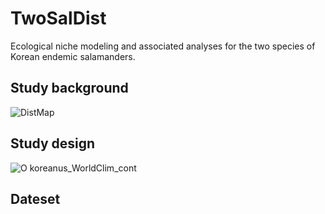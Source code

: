 # TwoSalDist
Ecological niche modeling and associated analyses for the two species of Korean endemic salamanders.

## Study background
![DistMap](https://github.com/yucheols/TwoSalDist/assets/85914125/96be6909-fc2f-4e14-b883-9006a39a18c2)

## Study design
![O koreanus_WorldClim_cont](https://github.com/yucheols/TwoSalDist/assets/85914125/a3c6a87f-f46f-4d1b-a9db-fe9f32a49caf)


## Dateset
